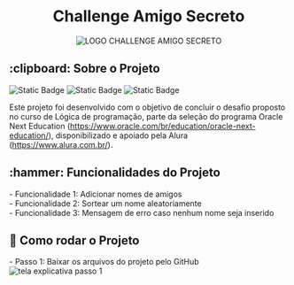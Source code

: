 <h1 align="center"> Challenge Amigo Secreto </h1>

<div align="center">
    <img src="https://github.com/user-attachments/assets/658d8111-0cb3-4aa7-a636-ded02de8b644" alt="LOGO CHALLENGE AMIGO SECRETO">
</div>

<h2>:clipboard: Sobre o Projeto</h2>

![Static Badge](https://img.shields.io/badge/language-javascript-%23fe652b) ![Static Badge](https://img.shields.io/badge/status-finished-%23fe652b) ![Static Badge](https://img.shields.io/badge/version-1.2-%23fe652b)

Este projeto foi desenvolvido com o objetivo de concluir o desafio proposto no curso de Lógica de programação, parte da seleção do programa Oracle Next Education (https://www.oracle.com/br/education/oracle-next-education/), disponibilizado e apoiado pela Alura (https://www.alura.com.br/).

<h2>:hammer: Funcionalidades do Projeto</h2>
- Funcionalidade 1: Adicionar nomes de amigos <div>
- Funcionalidade 2: Sortear um nome aleatoriamente</div><div>
- Funcionalidade 3: Mensagem de erro caso nenhum nome seja inserido</div>

<h2>🚀 Como rodar o Projeto</h2>
- Passo 1: Baixar os arquivos do projeto pelo GitHub<div>
<img src="https://github.com/user-attachments/assets/692b21d4-1786-4808-ba70-159ad3d6c15f" alt="tela explicativa passo 1"></div>



